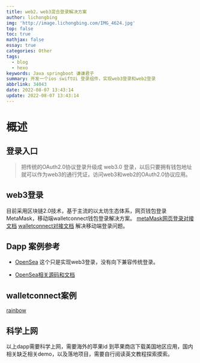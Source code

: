 ```yaml
---
title: web2，web3混合登录解决方案
author: lichongbing
img: 'http://image.lichongbing.com/IMG_4624.jpg'
top: false
toc: true
mathjax: false
essay: true
categories: Other
tags:
  - blog
  - hexo
keywords: Java springboot 谦谦君子
summary: 开发一个ios swiftUi 登录组件，实现web3登录和web2登录
abbrlink: 34043
date: 2022-08-07 13:43:14
update: 2022-08-07 13:43:14
---
```


# 概述
## 登录入口
> 把传统的OAuth2.0协议登录升级成 web3.0 登录，以后只要拥有钱包地址就可以作为web3的通行凭证，访问web3和web2的OAuth2.0协议应用。
## web3登录
目前采用区块链2.0技术，基于主流的以太坊生态体系，网页钱包登录MetaMask，移动端walletconnect钱包登录解决方案。
[metaMask网页登录对接文档](https://eth-dev-docs.readthedocs.io/en/latest/begin/index.html)
[walletconnect对接文档](https://docs.walletconnect.com) 解决移动端登录问题。
## Dapp 案例参考
* [OpenSea](https://opensea.io) 这个只是实现web3登录，没有向下兼容传统登录。

* [OpenSea相关源码和文档](https://github.com/ProjectOpenSea)

## walletconnect案例

[rainbow](https://learn.rainbow.me)

## 科学上网

以上dapp需要科学上网，需要海外的苹果id 到苹果商店下载美国地区应用，国内相关缺乏相关demo，以及落地项目，需要自行阅读英文教程探索摸索。

